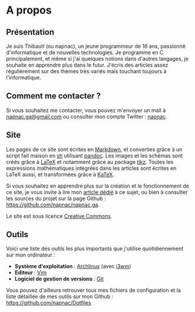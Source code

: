 A propos
========


## Présentation

Je suis Thibault (ou napnac), un jeune programmeur de 16 ans, passionné d'informatique et de nouvelles technologies. Je programme en C principalement, et même si j'ai quelques notions dans d'autres langages, je souhaite en apprendre plus dans le futur. J'écris des articles assez régulièrement sur des thèmes très variés mais touchant toujours à l'informatique.

## Comment me contacter ?

Si vous souhaitez me contacter, vous pouvez m'envoyer un mail à <napnac.ga@gmail.com> ou consulter mon compte Twitter : [napnac](https://twitter.com/napnac).

## Site

Les pages de ce site sont écrites en [Markdown](https://en.wikipedia.org/wiki/Markdown), et converties grâce à un script fait maison en [sh](https://en.wikipedia.org/wiki/Bourne_shell) utilisant [pandoc](http://pandoc.org/). Les images et les schémas sont créés grâce à [LaTeX](https://en.wikipedia.org/wiki/LaTeX) et notamment grâce au package [tikz](http://www.texample.net/tikz/examples/). Toutes les expressions mathématiques intégrées dans les articles sont écrites en LaTeX aussi, et transformées grâce à [KaTeX](https://khan.github.io/KaTeX/).

Si vous souhaitez en apprendre plus sur la création et le fonctionnement de ce site, je vous invite à lire mon [article dédié](/projets/napnac.html) à ce sujet, ou bien à consulter les sources du projet sur la page Github : <https://github.com/napnac/napnac.ga>.

Le site est sous licence [Creative Commons](http://creativecommons.org/licenses/by-nc-sa/4.0/).

## Outils

Voici une liste des outils les plus importants que j'utilise quotidiennement sur mon ordinateur :

- **Système d'exploitation** : [Archlinux](https://www.archlinux.org/) (avec [i3wm](https://i3wm.org/))
- **Editeur** : [Vim](http://www.vim.org/)
- **Logiciel de gestion de versions** : [Git](https://git-scm.com/)

Vous pouvez d'ailleurs retrouver tous mes fichiers de configuration et la liste détaillée de mes outils sur mon Github : <https://github.com/napnac/Dotfiles>
